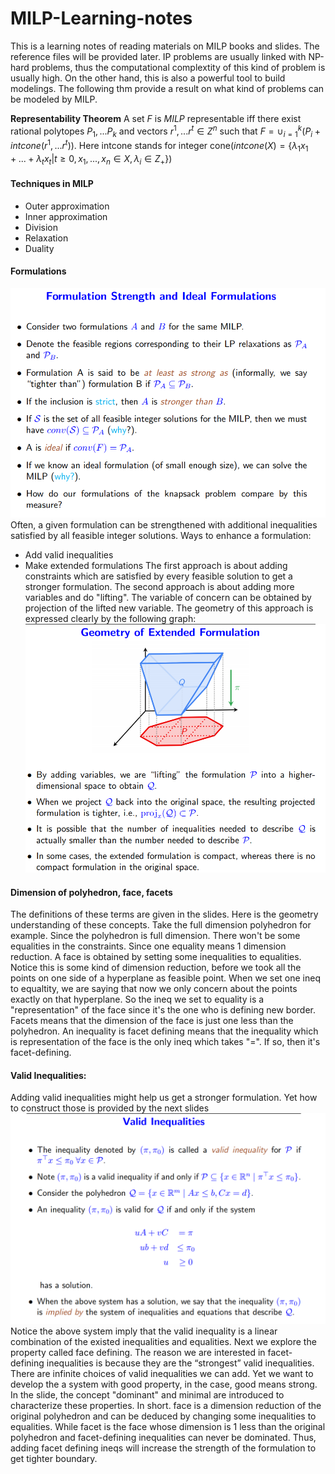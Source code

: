 # MILP-Learning-notes
This is a learning notes of reading materials on MILP books and slides. The reference files will be provided later.
IP problems are usually linked with NP-hard problems, thus the computational complextity of this kind of problem is usually high. On the 
other hand, this is also a powerful tool to build modelings. The following thm provide a result on what kind of problems can be modeled by MILP.

**Representability Theorem** A set $F$ is $MILP$ representable iff there exist rational polytopes $P_1,...P_k$ and vectors $r^1,...r^t\in Z^n$ such that $F=\cup_{i=1}^k(P_i+intcone(r^1,...r^t))$.
 Here intcone stands for integer cone($intcone(X)=\{\lambda_1x_1+...+\lambda_tx_t|t\geq 0,x_1,...,x_n\in X,\lambda_i\in Z_+\}$)
#### Techniques in MILP
- Outer approximation
- Inner approximation
- Division
- Relaxation
- Duality
#### Formulations
![](2019-12-23-20-01-36.png)
Often, a given formulation can be strengthened with additional inequalities satisfied by all feasible integer solutions.
Ways to enhance a formulation:
- Add valid inequalities
- Make extended formulations
The first approach is about adding constraints which are satisfied by every feasible solution to get a stronger formulation. The second approach is about adding more variables and do "lifting". The variable of concern can be obtained by projection of the lifted new variable. The geometry  of this approach is expressed clearly by the following graph:
![](2019-12-24-09-28-04.png) 
#### Dimension of polyhedron, face, facets
The definitions of these terms are given in the slides. Here is the geometry understanding of these concepts. Take the full dimension polyhedron for example. Since the polyhedron is full dimension. There won't be some equalities in the constraints. Since one equality means 1 dimension reduction. A face is obtained by setting some inequalities to equalities. Notice this is some kind of dimension reduction, before we took all the points on one side of a hyperplane as feasible point. When we set one ineq to equaltity, we are saying that now we only concern about the points exactly on that hyperplane. So the ineq we set to equality is a "representation" of the face since it's the one who is defining new border. Facets means that the dimension of the face is just one less than the polyhedron.  An inequality is facet defining means that the inequality which is representation of the face is the only ineq which takes "=". If so, then it's facet-defining.

#### Valid Inequalities:
Adding valid inequalities might help us get a stronger formulation. Yet how to construct those is provided by the next slides
![](2019-12-25-22-30-17.png)
Notice the above system imply that the valid inequality is a linear combination of the existed inequalities and equalities.
Next we explore the property called face defining. The reason we are interested in facet-defining inequalities is because they are the “strongest” valid inequalities. There are infinite choices of valid inequalities we can add. Yet we want to develop the a system with good property, in the case, good means strong. In the slide, the concept "dominant" and minimal are introduced to characterize these properties. In short. face is a dimension reduction of the original polyhedron and can be deduced by changing some inequalities to equalities. While facet is the face whose dimension is 1 less than the original polyhedron and facet-defining inequalities can never be dominated. Thus, adding facet defining ineqs will increase the strength of the formulation to get tighter boundary.
